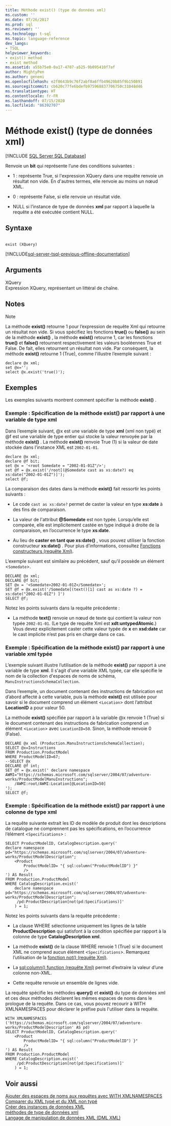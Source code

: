 ```yaml
---
title: Méthode exist() (type de données xml)
ms.custom: ''
ms.date: 07/26/2017
ms.prod: sql
ms.reviewer: ''
ms.technology: t-sql
ms.topic: language-reference
dev_langs:
- TSQL
helpviewer_keywords:
- exist() method
- exist method
ms.assetid: a55b75e0-0a17-4787-a525-9b095410f7af
author: MightyPen
ms.author: genemi
ms.openlocfilehash: e2f8643b9c76f2abf8a6ffb49620b85f9b150891
ms.sourcegitcommit: cb620c77fe6bdefb975968837706750c31048d46
ms.translationtype: HT
ms.contentlocale: fr-FR
ms.lasthandoff: 07/15/2020
ms.locfileid: "86392707"
---
```

# <a name="exist-method-xml-data-type"></a>Méthode exist() (type de données xml)
[!INCLUDE [SQL Server SQL Database](../../includes/applies-to-version/sql-asdb.md)]

  Renvoie un **bit** qui représente l’une des conditions suivantes :  
  
-   1 : représente True, si l'expression XQuery dans une requête renvoie un résultat non vide. En d'autres termes, elle renvoie au moins un nœud XML.  
  
-   0 : représente False, si elle renvoie un résultat vide.  
  
-   NULL si l’instance de type de données **xml** par rapport à laquelle la requête a été exécutée contient NULL.  
  
## <a name="syntax"></a>Syntaxe  
  
```  
  
exist (XQuery)   
```  
  
[!INCLUDE[sql-server-tsql-previous-offline-documentation](../../includes/sql-server-tsql-previous-offline-documentation.md)]

## <a name="arguments"></a>Arguments
 XQuery  
 Expression XQuery, représentant un littéral de chaîne.  
  
## <a name="remarks"></a>Notes  
  
> [!NOTE]  
>  La méthode **exist()** retourne 1 pour l’expression de requête Xml qui retourne un résultat non vide. Si vous spécifiez les fonctions **true()** ou **false()** au sein de la méthode **exist()** , la méthode **exist()** retourne 1, car les fonctions **true()** et **false()** retournent respectivement les valeurs booléennes True et False. De fait, elles retournent un résultat non vide. Par conséquent, la méthode **exist()** retourne 1 (True), comme l’illustre l’exemple suivant :  
  
```  
declare @x xml;  
set @x='';  
select @x.exist('true()');   
```  
  
## <a name="examples"></a>Exemples  
 Les exemples suivants montrent comment spécifier la méthode **exist()** .  
  
### <a name="example-specifying-the-exist-method-against-an-xml-type-variable"></a>Exemple : Spécification de la méthode exist() par rapport à une variable de type xml  
 Dans l’exemple suivant, @x est une variable de type **xml** (xml non typé) et @f est une variable de type entier qui stocke la valeur renvoyée par la méthode **exist()** . La méthode **exist()** renvoie True (1) si la valeur de date stockée dans l’instance XML est `2002-01-01`.  
  
```  
declare @x xml;  
declare @f bit;  
set @x = '<root Somedate = "2002-01-01Z"/>';  
set @f = @x.exist('/root[(@Somedate cast as xs:date?) eq xs:date("2002-01-01Z")]');  
select @f;  
```  
  
 La comparaison des dates dans la méthode **exist()** fait ressortir les points suivants :  
  
-   Le code `cast as xs:date?` permet de caster la valeur en type **xs:date** à des fins de comparaison.  
  
-   La valeur de l'attribut **\@Somedate** est non typée. Lorsqu’elle est comparée, elle est implicitement castée en type indiqué à droite de la comparaison, en l’occurrence le type **xs:date**.  
  
-   Au lieu de **caster en tant que xs:date()** , vous pouvez utiliser la fonction constructeur **xs:date()** . Pour plus d’informations, consultez [Fonctions constructeurs &#40;requête Xml&#41;](../../xquery/constructor-functions-xquery.md).  
  
 L’exemple suivant est similaire au précédent, sauf qu'il possède un élément <`Somedate`>.  
  
```  
DECLARE @x xml;  
DECLARE @f bit;  
SET @x = '<Somedate>2002-01-01Z</Somedate>';  
SET @f = @x.exist('/Somedate[(text()[1] cast as xs:date ?) = xs:date("2002-01-01Z") ]')  
SELECT @f;  
```  
  
 Notez les points suivants dans la requête précédente :  
  
-   La méthode **text()** renvoie un nœud de texte qui contient la valeur non typée `2002-01-01`. (Le type de requête Xml est **xdt:untypedAtomic**.) Vous devez explicitement caster cette valeur typée de **x** en **xsd:date** car le cast implicite n’est pas pris en charge dans ce cas.  
  
### <a name="example-specifying-the-exist-method-against-a-typed-xml-variable"></a>Exemple : Spécification de la méthode exist() par rapport à une variable xml typée  
 L’exemple suivant illustre l’utilisation de la méthode **exist()** par rapport à une variable de type **xml**. Il s'agit d'une variable XML typée, car elle spécifie le nom de la collection d'espaces de noms de schéma, `ManuInstructionsSchemaCollection`.  
  
 Dans l’exemple, un document contenant des instructions de fabrication est d’abord affecté à cette variable, puis la méthode **exist()** est utilisée pour savoir si le document comprend un élément <`Location`> dont l’attribut **LocationID** a pour valeur 50.  
  
 La méthode **exist()** spécifiée par rapport à la variable @x renvoie 1 (True) si le document contenant des instructions de fabrication comprend un élément <`Location`> avec `LocationID=50`. Sinon, la méthode renvoie 0 (False).  
  
```  
DECLARE @x xml (Production.ManuInstructionsSchemaCollection);  
SELECT @x=Instructions  
FROM Production.ProductModel  
WHERE ProductModelID=67;  
--SELECT @x  
DECLARE @f int;  
SET @f = @x.exist(' declare namespace AWMI="https://schemas.microsoft.com/sqlserver/2004/07/adventure-works/ProductModelManuInstructions";  
    /AWMI:root/AWMI:Location[@LocationID=50]  
');  
SELECT @f;  
```  
  
### <a name="example-specifying-the-exist-method-against-an-xml-type-column"></a>Exemple : Spécification de la méthode exist() par rapport à une colonne de type xml  
 La requête suivante extrait les ID de modèle de produit dont les descriptions de catalogue ne comprennent pas les spécifications, en l’occurrence l’élément <`Specifications`> :  
  
```  
SELECT ProductModelID, CatalogDescription.query('  
declare namespace pd="https://schemas.microsoft.com/sqlserver/2004/07/adventure-works/ProductModelDescription";  
    <Product   
        ProductModelID= "{ sql:column("ProductModelID") }"   
        />  
') AS Result  
FROM Production.ProductModel  
WHERE CatalogDescription.exist('  
    declare namespace  pd="https://schemas.microsoft.com/sqlserver/2004/07/adventure-works/ProductModelDescription";  
     /pd:ProductDescription[not(pd:Specifications)]'  
    ) = 1;  
```  
  
 Notez les points suivants dans la requête précédente :  
  
-   La clause WHERE sélectionne uniquement les lignes de la table **ProductDescription** qui satisfont à la condition spécifiée par rapport à la colonne de type **CatalogDescription xml**.  
  
-   La méthode **exist()** de la clause WHERE renvoie 1 (True) si le document XML ne comprend aucun élément <`Specifications`>. Remarquez l’utilisation de la [fonction not() (requête Xml)](../../xquery/functions-on-boolean-values-not-function.md).  
  
-   La [sql:column() function (requête Xml)](../../xquery/xquery-extension-functions-sql-column.md) permet d’extraire la valeur d’une colonne non-XML.  
  
-   Cette requête renvoie un ensemble de lignes vide.  
  
 La requête spécifie les méthodes **query()** et **exist()** du type de données xml et ces deux méthodes déclarent les mêmes espaces de noms dans le prologue de la requête. Dans ce cas, vous pouvez recourir à WITH XMLNAMESPACES pour déclarer le préfixe puis l'utiliser dans la requête.  
  
```  
WITH XMLNAMESPACES ('https://schemas.microsoft.com/sqlserver/2004/07/adventure-works/ProductModelDescription' AS pd)  
SELECT ProductModelID, CatalogDescription.query('  
    <Product   
        ProductModelID= "{ sql:column("ProductModelID") }"   
        />  
') AS Result  
FROM Production.ProductModel  
WHERE CatalogDescription.exist('  
     /pd:ProductDescription[not(pd:Specifications)]'  
    ) = 1;  
```  
  
## <a name="see-also"></a>Voir aussi  
 [Ajouter des espaces de noms aux requêtes avec WITH XMLNAMESPACES](../../relational-databases/xml/add-namespaces-to-queries-with-with-xmlnamespaces.md)   
 [Comparer du XML typé et du XML non typé](../../relational-databases/xml/compare-typed-xml-to-untyped-xml.md)   
 [Créer des instances de données XML](../../relational-databases/xml/create-instances-of-xml-data.md)   
 [méthodes de type de données xml](../../t-sql/xml/xml-data-type-methods.md)   
 [Langage de manipulation de données XML &#40;DML XML&#41;](../../t-sql/xml/xml-data-modification-language-xml-dml.md)  
  
  
